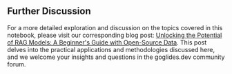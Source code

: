 ## Further Discussion

For a more detailed exploration and discussion on the topics covered in this notebook, please visit our corresponding blog post: [Unlocking the Potential of RAG Models: A Beginner's Guide with Open-Source Data](https://www.goglides.dev/dineshmalloju/unlocking-the-potential-of-rag-models-a-beginners-guide-with-open-source-data-1kho). This post delves into the practical applications and methodologies discussed here, and we welcome your insights and questions in the goglides.dev community forum.
